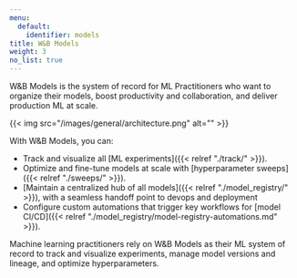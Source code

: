 ```yaml
---
menu:
  default:
    identifier: models
title: W&B Models
weight: 3
no_list: true
---
```


W&B Models is the system of record for ML Practitioners who want to organize their models, boost productivity and collaboration, and deliver production ML at scale. 

{{< img src="/images/general/architecture.png" alt="" >}}

With W&B Models, you can: 

- Track and visualize all [ML experiments]({{< relref "./track/" >}}).
- Optimize and fine-tune models at scale with [hyperparameter sweeps]({{< relref "./sweeps/" >}}).
- [Maintain a centralized hub of all models]({{< relref "./model_registry/" >}}), with a seamless handoff point to devops and deployment
- Configure custom automations that trigger key workflows for [model CI/CD]({{< relref "./model_registry/model-registry-automations.md" >}}).



Machine learning practitioners rely on W&B Models as their ML system of record to track and visualize experiments, manage model versions and lineage, and optimize hyperparameters.